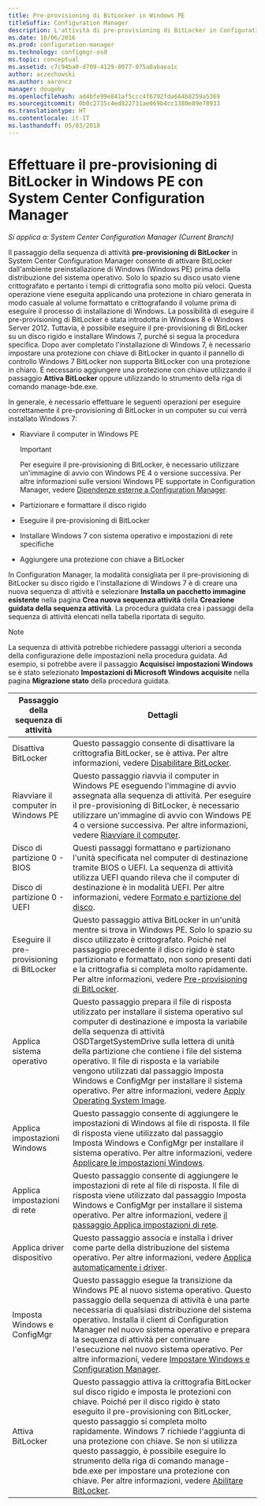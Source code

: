```yaml
---
title: Pre-provisioning di BitLocker in Windows PE
titleSuffix: Configuration Manager
description: L'attività di pre-provisioning di BitLocker in Configuration Manager attiva BitLocker dall'ambiente preinstallazione di Windows prima della distribuzione del sistema operativo.
ms.date: 10/06/2016
ms.prod: configuration-manager
ms.technology: configmgr-osd
ms.topic: conceptual
ms.assetid: c7c94ba0-d709-4129-8077-075a8abaea1c
author: aczechowski
ms.author: aaroncz
manager: dougeby
ms.openlocfilehash: ad4bfe99e841af5ccc4f6792fda664b8259a5369
ms.sourcegitcommit: 0b0c2735c4ed822731ae069b4cc1380e89e78933
ms.translationtype: HT
ms.contentlocale: it-IT
ms.lasthandoff: 05/03/2018
---
```

# <a name="preprovision-bitlocker-in-windows-pe-with-system-center-configuration-manager"></a>Effettuare il pre-provisioning di BitLocker in Windows PE con System Center Configuration Manager

*Si applica a: System Center Configuration Manager (Current Branch)*

Il passaggio della sequenza di attività **pre-provisioning di BitLocker** in System Center Configuration Manager consente di attivare BitLocker dall'ambiente preinstallazione di Windows (Windows PE) prima della distribuzione del sistema operativo. Solo lo spazio su disco usato viene crittografato e pertanto i tempi di crittografia sono molto più veloci. Questa operazione viene eseguita applicando una protezione in chiaro generata in modo casuale al volume formattato e crittografando il volume prima di eseguire il processo di installazione di Windows. La possibilità di eseguire il pre-provisioning di BitLocker è stata introdotta in Windows 8 e Windows Server 2012. Tuttavia, è possibile eseguire il pre-provisioning di BitLocker su un disco rigido e installare Windows 7, purché si segua la procedura specifica. Dopo aver completato l'installazione di Windows 7, è necessario impostare una protezione con chiave di BitLocker in quanto il pannello di controllo Windows 7 BitLocker non supporta BitLocker con una protezione in chiaro. È necessario aggiungere una protezione con chiave utilizzando il passaggio **Attiva BitLocker** oppure utilizzando lo strumento della riga di comando manage-bde.exe.  

 In generale, è necessario effettuare le seguenti operazioni per eseguire correttamente il pre-provisioning di BitLocker in un computer su cui verrà installato Windows 7:  

-   Riavviare il computer in Windows PE  

    > [!IMPORTANT]  
    >  Per eseguire il pre-provisioning di BitLocker, è necessario utilizzare un'immagine di avvio con Windows PE 4 o versione successiva. Per altre informazioni sulle versioni Windows PE supportate in Configuration Manager, vedere [Dipendenze esterne a Configuration Manager](../plan-design/infrastructure-requirements-for-operating-system-deployment.md#BKMK_ExternalDependencies).  

-   Partizionare e formattare il disco rigido  

-   Eseguire il pre-provisioning di BitLocker  

-   Installare Windows 7 con sistema operativo e impostazioni di rete specifiche  

-   Aggiungere una protezione con chiave a BitLocker  

 In Configuration Manager, la modalità consigliata per il pre-provisioning di BitLocker su disco rigido e l'installazione di Windows 7 è di creare una nuova sequenza di attività e selezionare **Installa un pacchetto immagine esistente** nella pagina **Crea nuova sequenza attività** della **Creazione guidata della sequenza attività**. La procedura guidata crea i passaggi della sequenza di attività elencati nella tabella riportata di seguito.  

> [!NOTE]  
>  La sequenza di attività potrebbe richiedere passaggi ulteriori a seconda della configurazione delle impostazioni nella procedura guidata. Ad esempio, si potrebbe avere il passaggio **Acquisisci impostazioni Windows** se è stato selezionato **Impostazioni di Microsoft Windows acquisite** nella pagina **Migrazione stato** della procedura guidata.  

|Passaggio della sequenza di attività|Dettagli|  
|------------------------|-------------|  
|Disattiva BitLocker|Questo passaggio consente di disattivare la crittografia BitLocker, se è attiva. Per altre informazioni, vedere [Disabilitare BitLocker](../understand/task-sequence-steps.md#BKMK_DisableBitLocker).|  
|Riavviare il computer in Windows PE|Questo passaggio riavvia il computer in Windows PE eseguendo l'immagine di avvio assegnata alla sequenza di attività. Per eseguire il pre-provisioning di BitLocker, è necessario utilizzare un'immagine di avvio con Windows PE 4 o versione successiva. Per altre informazioni, vedere [Riavviare il computer](../understand/task-sequence-steps.md#BKMK_RestartComputer).|  
|Disco di partizione 0 - BIOS<br /><br /> Disco di partizione 0 - UEFI|Questi passaggi formattano e partizionano l'unità specificata nel computer di destinazione tramite BIOS o UEFI. La sequenza di attività utilizza UEFI quando rileva che il computer di destinazione è in modalità UEFI. Per altre informazioni, vedere [Formato e partizione del disco](../understand/task-sequence-steps.md#BKMK_FormatandPartitionDisk).|  
|Eseguire il pre-provisioning di BitLocker|Questo passaggio attiva BitLocker in un'unità mentre si trova in Windows PE. Solo lo spazio su disco utilizzato è crittografato. Poiché nel passaggio precedente il disco rigido è stato partizionato e formattato, non sono presenti dati e la crittografia si completa molto rapidamente. Per altre informazioni, vedere [Pre-provisioning di BitLocker](../understand/task-sequence-steps.md#BKMK_PreProvisionBitLocker).|  
|Applica sistema operativo|Questo passaggio prepara il file di risposta utilizzato per installare il sistema operativo sul computer di destinazione e imposta la variabile della sequenza di attività OSDTargetSystemDrive sulla lettera di unità della partizione che contiene i file del sistema operativo. Il file di risposta e la variabile vengono utilizzati dal passaggio Imposta Windows e ConfigMgr per installare il sistema operativo. Per altre informazioni, vedere [Apply Operating System Image](../understand/task-sequence-steps.md#BKMK_ApplyOperatingSystemImage).|  
|Applica impostazioni Windows|Questo passaggio consente di aggiungere le impostazioni di Windows al file di risposta. Il file di risposta viene utilizzato dal passaggio Imposta Windows e ConfigMgr per installare il sistema operativo. Per altre informazioni, vedere [Applicare le impostazioni Windows](../understand/task-sequence-steps.md#BKMK_ApplyWindowsSettings).|  
|Applica impostazioni di rete|Questo passaggio consente di aggiungere le impostazioni di rete al file di risposta. Il file di risposta viene utilizzato dal passaggio Imposta Windows e ConfigMgr per installare il sistema operativo. Per altre informazioni, vedere [il passaggio Applica impostazioni di rete](../understand/task-sequence-steps.md#BKMK_ApplyNetworkSettings).|  
|Applica driver dispositivo|Questo passaggio associa e installa i driver come parte della distribuzione del sistema operativo. Per altre informazioni, vedere [Applica automaticamente i driver](../understand/task-sequence-steps.md#BKMK_AutoApplyDrivers).|  
|Imposta Windows e ConfigMgr|Questo passaggio esegue la transizione da Windows PE al nuovo sistema operativo. Questo passaggio della sequenza di attività è una parte necessaria di qualsiasi distribuzione del sistema operativo. Installa il client di Configuration Manager nel nuovo sistema operativo e prepara la sequenza di attività per continuare l'esecuzione nel nuovo sistema operativo. Per altre informazioni, vedere [Impostare Windows e Configuration Manager](../understand/task-sequence-steps.md#BKMK_SetupWindowsandConfigMgr).|  
|Attiva BitLocker|Questo passaggio attiva la crittografia BitLocker sul disco rigido e imposta le protezioni con chiave. Poiché per il disco rigido è stato eseguito il pre-provisioning con BitLocker, questo passaggio si completa molto rapidamente. Windows 7 richiede l'aggiunta di una protezione con chiave. Se non si utilizza questo passaggio, è possibile eseguire lo strumento della riga di comando manage-bde.exe per impostare una protezione con chiave. Per altre informazioni, vedere [Abilitare BitLocker](../understand/task-sequence-steps.md#BKMK_EnableBitLocker).|  
